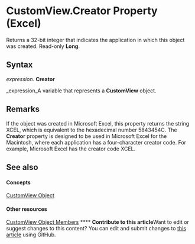 
# CustomView.Creator Property (Excel)

Returns a 32-bit integer that indicates the application in which this object was created. Read-only  **Long**.


## Syntax

 _expression_. **Creator**

 _expression_A variable that represents a  **CustomView** object.


## Remarks

If the object was created in Microsoft Excel, this property returns the string XCEL, which is equivalent to the hexadecimal number 5843454C. The  **Creator** property is designed to be used in Microsoft Excel for the Macintosh, where each application has a four-character creator code. For example, Microsoft Excel has the creator code XCEL.


## See also


#### Concepts


 [CustomView Object](e16b1920-faeb-62d4-4d27-59745c4f5355.md)
#### Other resources


 [CustomView Object Members](09dae79a-9c56-48ad-e3b9-d2e058467233.md)
****   **Contribute to this article**Want to edit or suggest changes to this content? You can edit and submit changes to  [this article](https://github.com/jhershey00/VBA_Excel_Test/OpenXMLCon/articles/cc98f447-aa59-e2ed-c516-558d877ef791.md) using GitHub.


